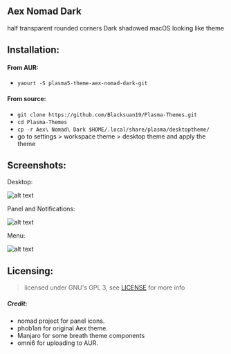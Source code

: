 ## Aex Nomad Dark

half transparent rounded corners Dark shadowed macOS looking like theme 

## Installation:

#### From AUR:
- `yaourt -S plasma5-theme-aex-nomad-dark-git`

#### From source:
- `git clone https://github.com/Blacksuan19/Plasma-Themes.git`
- `cd Plasma-Themes`
- `cp -r Aex\ Nomad\ Dark $HOME/.local/share/plasma/desktoptheme/`
- go to settings > workspace theme > desktop theme and apply the theme

## Screenshots:

Desktop:

![alt text](https://raw.githubusercontent.com/Blacksuan19/Plasma-Themes/master/Aex%20Nomad%20Dark/Screenshots/Screenshot_20180618_105634.png)

Panel and Notifications:

![alt text](https://raw.githubusercontent.com/Blacksuan19/Plasma-Themes/master/Aex%20Nomad%20Dark/Screenshots/Screenshot_20180618_105701.png)

Menu:

![alt text](https://raw.githubusercontent.com/Blacksuan19/Plasma-Themes/master/Aex%20Nomad%20Dark/Screenshots/Screenshot_20180618_105726.png)








## Licensing: 

> licensed under GNU's GPL 3, see [LICENSE](https://github.com/Blacksuan19/Plasma-Themes/blob/master/LICENSE) for more info



##### Credit:
- nomad project for panel icons.
- phob1an for original Aex theme.
- Manjaro for some breath theme components 
- omni6 for uploading to AUR.

